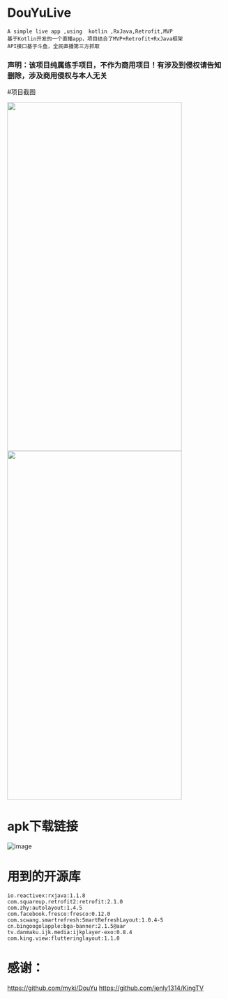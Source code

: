 # DouYuLive
```
A simple live app ,using  kotlin ,RxJava,Retrofit,MVP
基于Kotlin开发的一个直播app，项目结合了MVP+Retrofit+RxJava框架
API接口基于斗鱼，全民直播第三方抓取
```

### 声明：该项目纯属练手项目，不作为商用项目！有涉及到侵权请告知删除，涉及商用侵权与本人无关

#项目截图
<div aligin="center">
  <img src="https://github.com/YouriZhang/imagefolder/blob/master/10DB68A474B42FA2BE8A0411C757240F.jpg" width="400" height="800"/>
   <img src="https://github.com/YouriZhang/imagefolder/blob/master/AC55F88268BD894DDAF91DA485572958.jpg" width="400" height="800"/>
</div>  


# apk下载链接
![image](https://github.com/YouriZhang/imagefolder/blob/master/1111.jpg)


# 用到的开源库
```
io.reactivex:rxjava:1.1.8
com.squareup.retrofit2:retrofit:2.1.0
com.zhy:autolayout:1.4.5
com.facebook.fresco:fresco:0.12.0
com.scwang.smartrefresh:SmartRefreshLayout:1.0.4-5
cn.bingoogolapple:bga-banner:2.1.5@aar
tv.danmaku.ijk.media:ijkplayer-exo:0.8.4
com.king.view:flutteringlayout:1.1.0
```

# 感谢：
https://github.com/mykj/DouYu
https://github.com/jenly1314/KingTV
